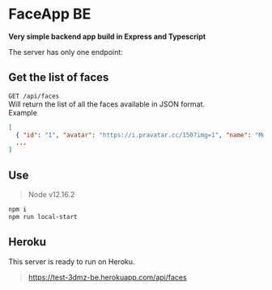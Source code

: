 # FaceApp BE

**Very simple backend app build in Express and Typescript**

The server has only one endpoint:

## Get the list of faces  
`GET /api/faces`  
Will return the list of all the faces available in JSON format.  
Example
```JSON
[
  { "id": "1", "avatar": "https://i.pravatar.cc/150?img=1", "name": "Morgan James" },
  ...
]
```

## Use
>Node v12.16.2

```Bash
npm i
npm run local-start
```

## Heroku
This server is ready to run on Heroku.
>https://test-3dmz-be.herokuapp.com/api/faces